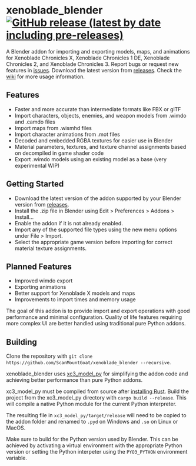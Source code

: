 # xenoblade_blender [![GitHub release (latest by date including pre-releases)](https://img.shields.io/github/v/release/ScanMountGoat/xenoblade_blender?include_prereleases)](https://github.com/ScanMountGoat/xenoblade_blender/releases/latest)
A Blender addon for importing and exporting models, maps, and animations for Xenoblade Chronicles X, Xenoblade Chronicles 1 DE, Xenoblade Chronicles 2, and Xenoblade Chronicles 3. Report bugs or request new features in [issues](https://github.com/ScanMountGoat/xenoblade_blender/issues). Download the latest version from [releases](https://github.com/ScanMountGoat/xenoblade_blender/releases). Check the [wiki](https://github.com/ScanMountGoat/xenoblade_blender/wiki) for more usage information.

## Features
* Faster and more accurate than intermediate formats like FBX or glTF
* Import characters, objects, enemies, and weapon models from .wimdo and .camdo files
* Import maps from .wismhd files
* Import character animations from .mot files
* Decoded and embedded RGBA textures for easier use in Blender
* Material parameters, textures, and texture channel assignments based on decompiled in game shader code
* Export .wimdo models using an existing model as a base (very experimental WIP)

## Getting Started
* Download the latest version of the addon supported by your Blender version from [releases](https://github.com/ScanMountGoat/xenoblade_blender/releases).
* Install the .zip file in Blender using Edit > Preferences > Addons > Install...
* Enable the addon if it is not already enabled.
* Import any of the supported file types using the new menu options under File > Import.
* Select the appropriate game version before importing for correct material texture assignments.

## Planned Features
* Improved wimdo export
* Exporting animations
* Better support for Xenoblade X models and maps
* Improvements to import times and memory usage

The goal of this addon is to provide import and export operations with good performance and minimal configuration. Quality of life features requiring more complex UI are better handled using traditional pure Python addons.

## Building
Clone the repository with `git clone https://github.com/ScanMountGoat/xenoblade_blender --recursive`. 

xenoblade_blender uses [xc3_model_py](https://github.com/ScanMountGoat/xc3_model_py) for simplifying the addon code and achieving better performance than pure Python addons. 

xc3_model_py must be compiled from source after [installing Rust](https://www.rust-lang.org/tools/install). Build the project from the xc3_model_py directory with `cargo build --release`. This will compile a native Python module for the current Python interpreter. 

The resulting file in `xc3_model_py/target/release` will need to be copied to the addon folder and renamed to `.pyd` on Windows and `.so` on Linux or MacOS. 

Make sure to build for the Python version used by Blender. This can be achieved by activating a virtual environment with the appropriate Python version or setting the Python interpeter using the `PYO3_PYTHON` environment variable.
